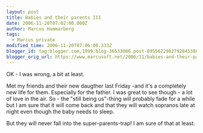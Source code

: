 ```yaml
---
layout: post
title: Babies and their parents III
date: 2006-11-20T07:02:00.000Z
author: Marcus Hammarberg
tags:
  - Marcus private
modified_time: 2006-11-20T07:06:00.333Z
blogger_id: tag:blogger.com,1999:blog-36533086.post-8955672982792045388
blogger_orig_url: https://www.marcusoft.net/2006/11/babies-and-their-parents-iii.html
---
```


OK - I was wrong, a bit at least.

Met my friends and their new daugther last Friday -and it's a completely
new life for them. Especially for the father. I was great to see
though - a lot of love in the air. So - the "still being us"-thing will
probably fade for a while but I am sure that it will come back and that
they will watch sopranos late at night even though the baby needs to
sleep.

But they will never fall into the super-parents-trap! I am sure of that
at least.
